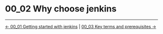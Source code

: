 # 00_02 Why choose jenkins

<!-- FooterStart -->
---
[← 00_01 Getting started with jenkins](../00_01_getting_started_with_jenkins/README.md) | [00_03 Key terms and prerequisites →](../00_03_prerequisites_key_terms/README.md)
<!-- FooterEnd -->
